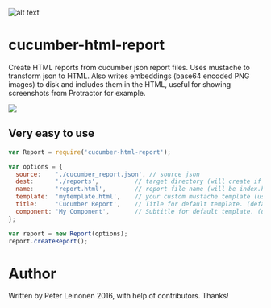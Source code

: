 ![alt text](https://travis-ci.org/leinonen/cucumber-html-report.svg?branch=master "Build status")

# cucumber-html-report

Create HTML reports from cucumber json report files. Uses mustache to transform json to HTML.
Also writes embeddings (base64 encoded PNG images) to disk and includes them in the HTML, 
useful for showing screenshots from Protractor for example.

![](http://www.pharatropic.eu/images/a49e3a8d32109d4da6a1486bfc0ddf9e.jpg)

## Very easy to use

```javascript
var Report = require('cucumber-html-report');

var options = {
  source:    './cucumber_report.json', // source json
  dest:      './reports',          // target directory (will create if not exists)
  name:      'report.html',        // report file name (will be index.html if not exists)
  template:  'mytemplate.html',    // your custom mustache template (uses default if not specified)
  title:     'Cucumber Report',    // Title for default template. (default is Cucumber Report)
  component: 'My Component',       // Subtitle for default template. (default is empty)
};

var report = new Report(options);
report.createReport();
```

# Author
Written by Peter Leinonen 2016, with help of contributors. Thanks!
